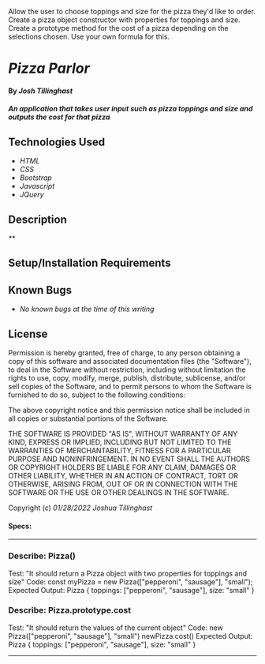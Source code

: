 Allow the user to choose toppings and size for the pizza they'd like to order.
Create a pizza object constructor with properties for toppings and size.
Create a prototype method for the cost of a pizza depending on the selections chosen. Use your own formula for this.













# _Pizza Parlor_

#### By _**Josh Tillinghast**_

#### _An application that takes user input such as pizza toppings and size and outputs the cost for that pizza_

## Technologies Used

* _HTML_
* _CSS_
* _Bootstrap_
* _Javascript_
* _JQuery_

## Description

_**_

## Setup/Installation Requirements

<!-- * _Simply download all files and folders, then open up index.html on your favorite browser. Then simply fill the form out, press submit, and a price will print on the screen. To do it again, press the reset button and the fields will return to their default state._ -->




## Known Bugs

* _No known bugs at the time of this writing_


## License

Permission is hereby granted, free of charge, to any person obtaining a copy of this software and associated documentation files (the "Software"), to deal in the Software without restriction, including without limitation the rights to use, copy, modify, merge, publish, distribute, sublicense, and/or sell copies of the Software, and to permit persons to whom the Software is furnished to do so, subject to the following conditions:

The above copyright notice and this permission notice shall be included in all copies or substantial portions of the Software.

THE SOFTWARE IS PROVIDED "AS IS", WITHOUT WARRANTY OF ANY KIND, EXPRESS OR IMPLIED, INCLUDING BUT NOT LIMITED TO THE WARRANTIES OF MERCHANTABILITY, FITNESS FOR A PARTICULAR PURPOSE AND NONINFRINGEMENT. IN NO EVENT SHALL THE AUTHORS OR COPYRIGHT HOLDERS BE LIABLE FOR ANY CLAIM, DAMAGES OR OTHER LIABILITY, WHETHER IN AN ACTION OF CONTRACT, TORT OR OTHERWISE, ARISING FROM, OUT OF OR IN CONNECTION WITH THE SOFTWARE OR THE USE OR OTHER DEALINGS IN THE SOFTWARE.

Copyright (c) _01/28/2022_ _Joshua Tillinghast_
#### Specs:
---------------------------------------------------------------------------------------------
### Describe: Pizza()

Test: "It should return a Pizza object with two properties for toppings and size"
Code: const myPizza = new Pizza(["pepperoni", "sausage"], "small");
Expected Output: Pizza { toppings: ["pepperoni", "sausage"], size: "small" }

### Describe: Pizza.prototype.cost

Test: "It should return the values of the current object"
Code: new Pizza(["pepperoni", "sausage"], "small")
      newPizza.cost()
Expected Output: Pizza { toppings: ["pepperoni", "sausage"], size: "small" }



----------------------------------------------------------------------------------------------------







